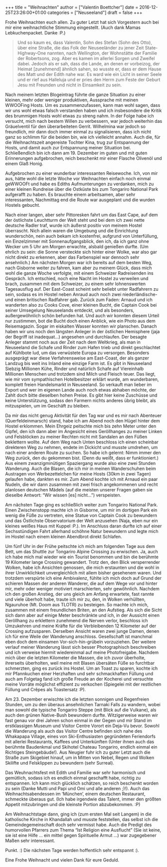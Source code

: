 +++
title = "Weihnachten"
author = ["Valentin Boettcher"]
date = 2016-12-25T23:26:00+01:00
categories = ["Neuseeland"]
draft = false
+++

Frohe Weihnachten euch allen.  Zu guter Letzt hat sich Vorgestern auch
bei mir eine weihnachtliche Stimmung eingestellt. (Auch dank Mamas
Lebkuchenpacket. Danke :P.)

> Und so kaum es, dass Valentin, Sohn des Stefan (Sohn des Otto), über
eine Straße, die das Folk der Neuseeländer zu jener Zeit
State-Highway-One nannten, nach Wellington, der Wohnstätte der Familie
der Robertsons, zog. Aber es kamen im allerlei Sorgen und Zweifel
dabei. Jedoch als er sah, dass die Lande, an denen er vorbeizog, der
Heimat [zunehmend] ähnlich sahen, so wusste er, dass er dem Hause des
Matt und der Edith nahe war. Es ward wie ein Licht in seiner Seele und
er rief aus Halleluja und er pries den Herrn zum Feste der Geburt Jesu
mit Freunden und nicht in Einsamkeit zu sein.

Nach meinem letzten Blogeintrag führte die ganze Situation zu einer
kleinen, mehr oder weniger produktiven, Aussprache mit meinen WWOOFing
Hosts. Um es zusammenzufassen, kann man wohl sagen, dass wir uns wohl
etwas falsch verstanden haben und ich insbesondere die Kritik des
brummigen Hosts wohl etwas zu streng nahm. In der Folge habe ich
versucht, mich nach bestem Willen zu verbessern, war jedoch weiterhin
das Gräuelventil für den überarbeiteten Gerrit. Wilhelmina war jedoch
so freundlich, mir dann doch immer einmal zu signalisieren, dass ich
nicht ganz so schlimm für die beiden bin, wie ich vielleicht
annahm. Auch die, für die Weihnachtszeit angereiste Tochter Kina, trug
zur Entspannung der Hosts, und damit auch zur Entspannung meiner
Situation bei. Schließendlich bin ich dann am 19. Dezember im guten
und mit guten Erinnerungen aufgebrochen, reich beschenkt mir einer
Flasche Olivenöl und einem Glaß Honig.

Aufgebrochen zu einer wunderbar interessanten Reisewoche. Ich, von mir
aus, hätte wohl die letzte Woche vor Weihnachten einfach noch einmal
geWWOOFt und habe es Ediths Aufmunterungen zu verdanken, mich zu einer
kleinen Rundreise über die Ostküste bis zum Tongariro National Park
aufgerafft zu haben. Es brauchte einem arbeitsamen, aber sehr
interessanten, Nachmittag end die Route war ausgeplant und die wurden
Hostels gebucht.

Nach einer langen, aber sehr Pittoresken fahrt um das East Cape, auf
dem der östlichste Leuchtturm der Welt steht und bei dem ich zwei
nette deutsche Radler traf, wurde ich äußerst positiv von meinem
Hostel überrascht. Nich allein waren die Umgebung und die Einrichtung
wunderschön, nein auch bekam ich kostenfrei, aufgrund von
Unterfüllung, ein Einzelzimmer mit Sonnenaufgangsblick, den ich, da
ich ganz ohne Wecker um 5 Uhr am Morgen erwachte, alsbald genießen
durfte. (Um ehrlich zu sein: die Sonne versteckte sich hinter einer
Wolke, war also gar nicht direkt zu erkennen, aber das Farbenspiel war
dennoch sehr ansehnlich.) Am nächsten Morgen war ich bereits auf dem
besten Weg, nach Gisborne weiter zu fahren, kam aber zu meinem Glück,
dass mich wohl die ganze Woche verfolgte, mit einem Schweizer
Radreisenden ins Gespräch. Ich entschied, noch eine Nacht im Hostel zu
verweilen und brach, zusammen mit dem Schweizer, zu einem sehr
lohnenswerten Tagesausflug auf. Der East-Coast scheint sehr beliebt
unter Radfahrern zu sein, sodass es im Hostel neben Anraud auch noch
zwei niederländische- und einen britischen Radfahrer gab. Zurück zum
Faden: Arnaud und ich wanderten also zu Cooks Cove, einer kleinen
Bucht, die Captain Cook bei seiner Umsegelung Neuseelands entdeckt,
und als besonders, außergewöhnlich schön befunden hat. Und auch wir
konnten diesem Urteil nur zustimmen, bot die Bucht doch einen Anblick,
wie ein Photo aus dem Reisemagazin. Sogar im eiskalten Wasser konnten
wir planschen. Danach haben wir uns noch den längsten Anleger in der
östlichen Hemisphere (jaja der Begriff ist inadequat...) angesehen und
durchlaufen. Der besagte Anleger stammt noch aus der Zeit nach dem
Weltkrieg, als man in Neuseeland die Schafe und Rinder zum Hafen trieb
und direkt geschlachtet auf Kühlbote lud, um das verwüstete Europa zu
versorgen. Besonders ausgeprägt war diese Verfahrensweise am
East-Coast, der als ganzer Landzug bis weit ins Inland eine einzige
Farm ist. Es gibt in Neuseeland Siebzig Millionen Kühe, Rinder und
natürlich Schafe auf Viereinhalb Millionen Menschen und trotzdem sind
Milch und Fleisch teuer. Das liegt, wie mir vom sympathischen
Hotelbesitzer erklärt wurde, am wunderbaren, komplett freien
Handelsmarkt in Neuseeland. So verkauft man lieber im Export und wer
im eigenen Lande auch noch etwas abhaben möchte, der Zahlt doch bitte
dieselben hohen Preise. Es gibt hier keine Zuschüsse und keine
Unterstützung, sodass den Farmern nichts anderes übrig bleibt, als
mitzuspielen, um im Geschäft zu bleiben.

Da mir das nicht genug Aktivität für den Tag war und es mir nach
Abenteuer (Querfeldeinmarsch) stand, habe ich am Abend noch den Hügel
hinter dem Hostel erklommen. Mein Ehrgeiz peitschte mich bis zehn
Meter unter den Gipfel, den ich dann aber im Angesicht eines
Geröllhanges zu meiner Linken und Felsblöcken zu meiner Rechten nicht
mit Sandalen an den Füßen beklettern wollte. Auf dem Weg nach Unten
beschloss ich einen scheinbar direkteren Weg zu nehmen, endete im
Dickicht und musste umdrehen, um nach einer anderen Route zu
suchen. So habe ich gelernt: Nimm immer den Weg zurück, den du
gekommen bist. (Denn du weißt, dass er funktioniert.) Aus einem
zwanzigminütigen Spaziergang wurde also eine zwei Stunden
Wanderung. Auch die Blasen, die ich mir in meinen Wanderschuhen beim
Austragen von Werbezettelchen für meine Hosts (30km in zwei Tagen)
gelaufen habe, dankten es mir. Zum Abend kochte ich mit Arnaud ein
paar Nudeln, die wir dann zusammen mit zwei frisch angekommenen und
recht planlosen deutschen Mädels (auf die meisten unserer Fragen gaben
sie dieselbe Antwort: “Wir wissen [es] nicht…”) verspeisten.

Am nächsten Tage ging es schließlich weiter zum Tongariro National
Park. Einen Zwischenstopp machte ich in Gisborne, um mir im dortigen
Park ein wenig die Füße zu vertreten, eine Statue von Captain Cook zu
bewundern und das Östlichste Observatorium der Welt anzusehen (Naja,
eben nur ein kleines weißes Haus mit Kuppel :P.). Im Anschluss daran
durfte ich auf einer Sechsstündigen Fahrt allerhand schöhne Natur
bewundern und legte mich im Hostel nach einem kleinen Abendbrot direkt
Schlafen.

Um fünf Uhr in der Frühe peitschte ich mich am folgenden Tage aus dem
Bett, um das Shuttle zur Tongariro Alpine Crossing zu erwischen. Ja,
auch ich habe mich mal wieder wie ein Tourist benommen und bin die
berühmte 19 Kilometer lange Crossing gewandert. Trotz den, den Blick
versperrender Wolken, habe ich Ansichten genossen, die mich erstaunten
und die wohl in ihrer Unwirklichkeit unvergleichlich mit allem bisher
gesehenem waren. Und trotzdem verspürte ich eine Ambivalenz, fühlte
ich mich doch auf Grund der schieren Massen der anderen Wanderer, die
auf dem Wege vor und hinter mir, mehr oder weniger motiviert
marschierten, sehr gewöhnlich. Nachdem ich den großen Anstieg, der uns
gleich am Anfang erwartete, fast rannte und viele überholt habe,
traute ich mir zu, den, in Wolken verhüllten, Ngauruhoe (Mt. Doom aus
TLOTR) zu besteigen. So machte ich mich, zusammen mit einem
freundlichen Briten, an den Aufstieg. Als sich die Sicht sich dann
aber auf einige Meter beschränkte und ich, in der Aussicht einen
Geröllhang zu erklettern zunehmend die Nerven verlor, beschloss ich
Umzukehren und meine Kräfte für die Verbleibenden 12 Kilometer auf der
Crossing aufzusparen. Derselben Ansicht waren zwei junge Damen, denen
ich für eine Weile der Wanderung anschloss. Gesellschaft ist manchmal
eben doch dem einsamen Vor-sich-hin-grübeln vorzuziehen. Der weitere
verlauf meiner Wanderung lässt sich besser Photographisch beschreiben
und ich verweise hiermit wiedereinmal auf meine Photofreigabe. Nachdem
mich über die letzten Kilometer die Massen, die ich zuvor überholte,
ihrerseits überholten, weil meine mit Blasen übersäten Füße so
furchtbar schmerzten, ging es zurück ins Hostel. Um an Toast zu
sparen, kochte ich mir Pfannkuchen einer Herzhaften und sehr
schmackhaften Füllung und auch am Folgetag fand ich große Freude an
der Kocherei und versuchte meine Vorräte möglichst effizient zu
verkochen (Spiegelei mit der restlichen Füllung und Crêpes als
Toastersatz :P).

Am 23. Dezember erwischte ich die letzten sonnigen und Regenfreien
Stunden, um zu den überaus ansehnlichen Tarnaki Falls zu wandern,
wobei man sowohl die typische Tongariro Steppe (mit Blick auf die
Vulkane), als auch den grünen Native-Bush bewundern
durfte. Witzigerweise waren wir fast genau vor drei Jahren schon
einmal in der Gegen und mir Stand im erstklassigen Museum und Visitor
Centre Vorort ein Deja-Vu bevor. Sowohl die Wanderung als auch das
Visitor Centre befinden sich nahe des Whakapapa Village, eines von
Ski-Enthusiasten gegründeten Feriendorfs mit allerlei Restaurants,
Kaffees und Unterkünften (Unter ihnen auch das berühmte Baudenkmal und
Skihotel Chateau Tongariro, endlich einmal ein Richtiges
Steingebäude!). Aus Neugier fuhr ich zu guter Letzt auch die Straße
zum Skigebiet hinauf, um in Mitten von Nebel, Regen und Wolken
Skilifte und Felsklippen zu bewundern (sehr Surreal).

Das Weuhnachtsfest mit Edith und Familie war sehr harmonisch und
gemütlich, sodass ich es endlich einmal geschafft habe, richtig zu
entspannen. Ich kann mich glücklich schätzen, so reich beschenkt
worden zu sein (Danke Mutti und Papi und Omi und alle anderen
;)!). Auch das Weihnachtsabendessen im ‘München’, einem deutschen
Restaurant, schmeckte überaus gut. (Ich habe irgendwie das Talent,
immer den größten Appetit mitzubringen und die kleinste Portion
abzubekommen. :P)

Am Weihnachtstage dann, ging ich (zum ersten Mal seit Langem) in die
katholische Kirche in Khandallah und musste feststellen, das selbst
ich die Gemeindegemeinschaft doch sehr vermisst habe. Auch die Predigt
des humorvollen Pfarrers zum Thema “Ist Religion eine Ausflucht” (Sie
ist keine, sie ist eine Hilfe … ein mittel gegen Spirituelle Armut …)
war zugegebener Maßen sehr interessant.

Punkt. :) Die nächsten Tage werden hoffentlich sehr entspannt :).

Eine Frohe Weihnacht und vielen Dank für eure Geduld.